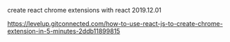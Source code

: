 create react chrome extensions with react
2019.12.01

https://levelup.gitconnected.com/how-to-use-react-js-to-create-chrome-extension-in-5-minutes-2ddb11899815
